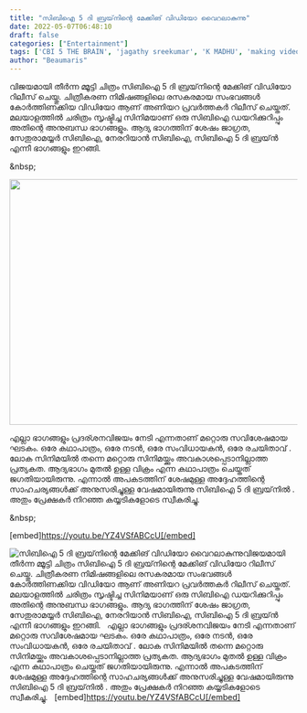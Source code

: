 ```yaml
---
title: "സിബിഐ 5 ദി ബ്രയ്‌നിന്റെ മേക്കിങ് വിഡിയോ വൈറലാകുന്നു"
date: 2022-05-07T06:48:10
draft: false
categories: ["Entertainment"]
tags: ['CBI 5 THE BRAIN', 'jagathy sreekumar', 'K MADHU', 'making video', 'mammootty', 'mukesh', 'SN Swami']
author: "Beaumaris"
---
```


വിജയമായി തീർന്ന മ്മൂട്ടി ചിത്രം സിബിഐ 5 ദി ബ്രയ്‌നിന്റെ മേക്കിങ് വിഡിയോ റിലീസ് ചെയ്തു. ചിത്രീകരണ നിമിഷങ്ങളിലെ രസകരമായ സംഭവങ്ങൾ കോർത്തിണക്കിയ വിഡിയോ ആണ് അണിയറ പ്രവർത്തകർ റിലീസ് ചെയ്തത്. മലയാളത്തിൽ ചരിത്രം സൃഷ്ടിച്ച സിനിമയാണ് ഒരു സിബിഐ ഡയറിക്കുറിപ്പും അതിന്റെ അനുബന്ധ ഭാഗങ്ങളും. ആദ്യ ഭാഗത്തിന് ശേഷം ജാഗ്രത, സേതുരാമയ്യർ സിബിഐ, നേരറിയാൻ സിബിഐ, സിബിഐ 5 ദി ബ്രയ്ൻ എന്നീ ഭാഗങ്ങളും ഇറങ്ങി.

&amp;nbsp;

<img class="wp-image-333210 aligncenter" src="https://cdn.boolokam.com/articles/2022/05/fbfffbfb.jpg" alt="" width="860" height="430" />

എല്ലാ ഭാഗങ്ങളും പ്രദര്ശനവിജയം നേടി എന്നതാണ് മറ്റൊരു സവിശേഷമായ ഘടകം. ഒരേ കഥാപാത്രം, ഒരേ നടൻ, ഒരേ സംവിധായകൻ, ഒരേ രചയിതാവ് . ലോക സിനിമയിൽ തന്നെ മറ്റൊരു സിനിമയ്ക്കും അവകാശപ്പെടാനില്ലാത്ത പ്രത്യകത. ആദ്യഭാഗം മുതൽ ഉള്ള വിക്രം എന്ന കഥാപാത്രം ചെയ്തത് ജഗതിയായിരുന്നു. എന്നാൽ അപകടത്തിന് ശേഷമുള്ള അദ്ദേഹത്തിന്റെ സാഹചര്യങ്ങൾക്ക് അനുസരിച്ചുള്ള വേഷമായിരുന്നു സിബിഐ 5 ദി ബ്രയ്‌നിൽ . അതും പ്രേക്ഷകർ നിറഞ്ഞ കയ്യടികളോടെ സ്വീകരിച്ചു.

&amp;nbsp;

[embed]https://youtu.be/YZ4VSfABCcU[/embed]


![സിബിഐ 5 ദി ബ്രയ്‌നിന്റെ മേക്കിങ് വിഡിയോ വൈറലാകുന്നു](https://cdn.boolokam.com/articles/2022/05/fbfffbfb.jpg)വിജയമായി തീർന്ന മ്മൂട്ടി ചിത്രം സിബിഐ 5 ദി ബ്രയ്‌നിന്റെ മേക്കിങ് വിഡിയോ റിലീസ് ചെയ്തു. ചിത്രീകരണ നിമിഷങ്ങളിലെ രസകരമായ സംഭവങ്ങൾ കോർത്തിണക്കിയ വിഡിയോ ആണ് അണിയറ പ്രവർത്തകർ റിലീസ് ചെയ്തത്. മലയാളത്തിൽ ചരിത്രം സൃഷ്ടിച്ച സിനിമയാണ് ഒരു സിബിഐ ഡയറിക്കുറിപ്പും അതിന്റെ അനുബന്ധ ഭാഗങ്ങളും. ആദ്യ ഭാഗത്തിന് ശേഷം ജാഗ്രത, സേതുരാമയ്യർ സിബിഐ, നേരറിയാൻ സിബിഐ, സിബിഐ 5 ദി ബ്രയ്ൻ എന്നീ ഭാഗങ്ങളും ഇറങ്ങി. &nbsp; എല്ലാ ഭാഗങ്ങളും പ്രദര്ശനവിജയം നേടി എന്നതാണ് മറ്റൊരു സവിശേഷമായ ഘടകം. ഒരേ കഥാപാത്രം, ഒരേ നടൻ, ഒരേ സംവിധായകൻ, ഒരേ രചയിതാവ് . ലോക സിനിമയിൽ തന്നെ മറ്റൊരു സിനിമയ്ക്കും അവകാശപ്പെടാനില്ലാത്ത പ്രത്യകത. ആദ്യഭാഗം മുതൽ ഉള്ള വിക്രം എന്ന കഥാപാത്രം ചെയ്തത് ജഗതിയായിരുന്നു. എന്നാൽ അപകടത്തിന് ശേഷമുള്ള അദ്ദേഹത്തിന്റെ സാഹചര്യങ്ങൾക്ക് അനുസരിച്ചുള്ള വേഷമായിരുന്നു സിബിഐ 5 ദി ബ്രയ്‌നിൽ . അതും പ്രേക്ഷകർ നിറഞ്ഞ കയ്യടികളോടെ സ്വീകരിച്ചു. &nbsp; [embed]https://youtu.be/YZ4VSfABCcU[/embed]
